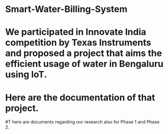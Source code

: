 # Smart-Water-Billing-System

# We participated in Innovate India competition by Texas  Instruments and proposed a project that aims the efficient usage of water in Bengaluru using IoT. 

# Here are the documentation of that project. 

#T here are documents regarding our research also for Phase 1 and Phase 2.
